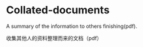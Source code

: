 Collated-documents
==================

A summary of the information to others finishing(pdf).

收集其他人的资料整理而来的文档（pdf）
